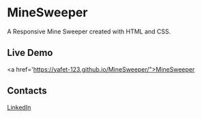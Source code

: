 # MineSweeper

A Responsive Mine Sweeper created with HTML and CSS.

## Live Demo 
<a href='https://yafet-123.github.io/MineSweeper/">MineSweeper</a>

## Contacts
<a href="https://www.linkedin.com/in/yafet-addisu-525107249/" target="_blank"></i>LinkedIn</a>
